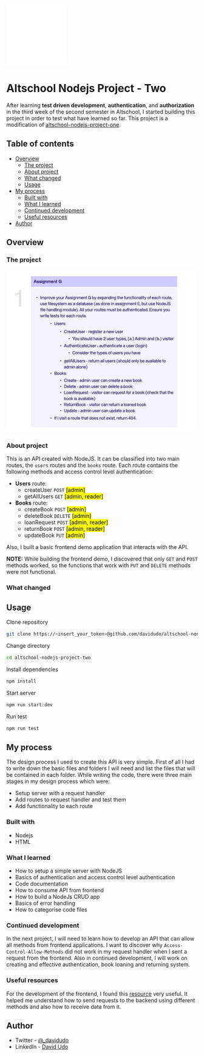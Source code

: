![Altschool Logo](https://raw.githubusercontent.com/Oluwasetemi/altschool-opensource-names/d5d87d27629fdd83b4a1d601afee0248f69cb25e/AltSchool-dark.svg)

# Altschool Nodejs Project - Two

After learning **test driven development**, **authentication**, and **authorization** in the third week of the second semester in Altschool, I started building this project in order to test what have learned so far. This project is a modification of [altschool-nodejs-project-one](https://github.com/davidudo/altschool-nodejs-project-one).

## Table of contents

- [Overview](#overview)
  - [The project](#the-project)
  - [About project](#about-project)
  - [What changed](#what-changed)
  - [Usage](#usage)
- [My process](#my-process)
  - [Built with](#built-with)
  - [What I learned](#what-i-learned)
  - [Continued development](#continued-development)
  - [Useful resources](#useful-resources)
- [Author](#author)

## Overview

### The project

![Question Screenshot](./static/images/question-screenshot.jpg)

### About project

This is an API created with NodeJS. It can be classified into two main routes, the `users` routes and the `books` route. Each route contains the following methods and access control level authentication:

- **Users** route:
  - createUser ```POST``` <mark>[admin]</mark>
  - getAllUsers ```GET``` <mark>[admin, reader]</mark>
- **Books** route:
  - createBook ```POST``` <mark>[admin]</mark>
  - deleteBook ```DELETE``` <mark>[admin]</mark>
  - loanRequest ```POST``` <mark>[admin, reader]</mark>
  - returnBook ```POST``` <mark>[admin, reader]</mark>
  - updateBook ```PUT``` <mark>[admin]</mark>

Also, I built a basic frontend demo application that interacts with the API.

**NOTE:** While building the frontend demo, I discovered that only `GET` and `POST` methods worked, so the functions that work with `PUT` and `DELETE` methods were not functional.

### What changed

## Usage

Clone repository 

```bash
git clone https://<insert_your_token>@github.com/davidudo/altschool-nodejs-project-two
```

Change directory

```bash
cd altschool-nodejs-project-two
```

Install dependencies

```bash
npm install
```

Start server

```bash
npm run start:dev
```

Run test

```bash
npm run test
```

## My process

The design process I used to create this API is very simple. First of all I had to write down the basic files and folders I will need and list the files that will be contained in each folder. While writing the code, there were three main stages in my design process which were: 

- Setup server with a request handler
- Add routes to request handler and test them
- Add functionality to each route

### Built with

- Nodejs
- HTML

### What I learned

- How to setup a simple server with NodeJS
- Basics of authentication and access control level authentication 
- Code documentation
- How to consume API from frontend
- How to build a NodeJs CRUD app
- Basics of error handling
- How to categorise code files

### Continued development

In the next project, I will need to learn how to develop an API that can allow all methods from frontend applications. I want to discover why `Access-Control-Allow-Methods` did not work in my request handler when I sent a request from the frontend. Also in continued development, I will work on creating and effective authentication, book loaning and returning system.

### Useful resources

For the development of the frontend, I found this [resource](https://developer.mozilla.org/en-US/docs/Web/API/Fetch_API/Using_Fetch) very useful. It helped me understand how to send requests to the backend using different methods and also how to receive data from it.

## Author

- Twitter - [@_davidudo](https://www.twitter.com/_davidudo)
- LinkedIn - [David Udo](https://www.linkedin.com/in/david-udo-1713b3231)
